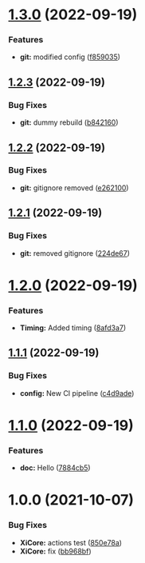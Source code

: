 # [1.3.0](https://github.com/hww/XiCore/compare/v1.2.3...v1.3.0) (2022-09-19)


### Features

* **git:** modified config ([f859035](https://github.com/hww/XiCore/commit/f85903528c8ec10a54273585be6af53f6f777714))

## [1.2.3](https://github.com/hww/XiCore/compare/v1.2.2...v1.2.3) (2022-09-19)


### Bug Fixes

* **git:** dummy rebuild ([b842160](https://github.com/hww/XiCore/commit/b842160f71e508a294e90b03ebd92a78b1c7b416))

## [1.2.2](https://github.com/hww/XiCore/compare/v1.2.1...v1.2.2) (2022-09-19)


### Bug Fixes

* **git:** gitignore removed ([e262100](https://github.com/hww/XiCore/commit/e262100e5c37ae0f55f35f84009b3a376bf4a4e3))

## [1.2.1](https://github.com/hww/XiCore/compare/v1.2.0...v1.2.1) (2022-09-19)


### Bug Fixes

* **git:** removed gitignore ([224de67](https://github.com/hww/XiCore/commit/224de6714de5c1b896df14e4a88d83c111145039))

# [1.2.0](https://github.com/hww/XiCore/compare/v1.1.1...v1.2.0) (2022-09-19)


### Features

* **Timing:** Added timing ([8afd3a7](https://github.com/hww/XiCore/commit/8afd3a7c4104d5b35708c4b03b31b5d0d18cde6c))

## [1.1.1](https://github.com/hww/XiCore/compare/v1.1.0...v1.1.1) (2022-09-19)


### Bug Fixes

* **config:** New CI pipeline ([c4d9ade](https://github.com/hww/XiCore/commit/c4d9ade7b0416a49a9436f3ab37d46630e7de6a1))

# [1.1.0](https://github.com/hww/XiCore/compare/v1.0.0...v1.1.0) (2022-09-19)


### Features

* **doc:** Hello ([7884cb5](https://github.com/hww/XiCore/commit/7884cb5e4200625665cd5885cf55602e644a4d16))

# 1.0.0 (2021-10-07)


### Bug Fixes

* **XiCore:** actions test ([850e78a](https://github.com/hww/XiCore/commit/850e78af5b26a9767b3d5f6abb8cf1f538656b6c))
* **XiCore:** fix ([bb968bf](https://github.com/hww/XiCore/commit/bb968bfdb47bc2707fefe66712c928c3256318d3))
